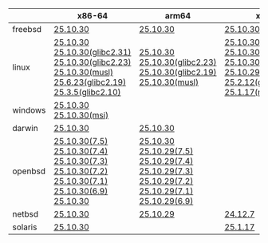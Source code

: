 ||x86-64|arm64|x86|armv7|ppc64le|armel|
| --- | --- | --- | --- | --- | --- | --- |
|freebsd|[25.10.30](https://github.com/roswell/sbcl_head/releases/download/25.10.30/sbcl-25.10.30-x86-64-freebsd-binary.tar.bz2)<br />|[25.10.30](https://github.com/roswell/sbcl_head/releases/download/25.10.30/sbcl-25.10.30-arm64-freebsd-binary.tar.bz2)<br />|[25.10.30](https://github.com/roswell/sbcl_head/releases/download/25.10.30/sbcl-25.10.30-x86-freebsd-binary.tar.bz2)<br />||||
|linux|[25.10.30](https://github.com/roswell/sbcl_head/releases/download/25.10.30/sbcl-25.10.30-x86-64-linux-binary.tar.bz2)<br />[25.10.30(glibc2.31)](https://github.com/roswell/sbcl_head/releases/download/25.10.30/sbcl-25.10.30-x86-64-linux-glibc2.31-binary.tar.bz2)<br />[25.10.30(glibc2.23)](https://github.com/roswell/sbcl_head/releases/download/25.10.30/sbcl-25.10.30-x86-64-linux-glibc2.23-binary.tar.bz2)<br />[25.10.30(musl)](https://github.com/roswell/sbcl_head/releases/download/25.10.30/sbcl-25.10.30-x86-64-linux-musl-binary.tar.bz2)<br />[25.6.23(glibc2.19)](https://github.com/roswell/sbcl_head/releases/download/25.6.23/sbcl-25.6.23-x86-64-linux-glibc2.19-binary.tar.bz2)<br />[25.3.5(glibc2.10)](https://github.com/roswell/sbcl_head/releases/download/25.3.5/sbcl-25.3.5-x86-64-linux-glibc2.10-binary.tar.bz2)<br />|[25.10.30](https://github.com/roswell/sbcl_head/releases/download/25.10.30/sbcl-25.10.30-arm64-linux-binary.tar.bz2)<br />[25.10.30(glibc2.23)](https://github.com/roswell/sbcl_head/releases/download/25.10.30/sbcl-25.10.30-arm64-linux-glibc2.23-binary.tar.bz2)<br />[25.10.30(glibc2.19)](https://github.com/roswell/sbcl_head/releases/download/25.10.30/sbcl-25.10.30-arm64-linux-glibc2.19-binary.tar.bz2)<br />[25.10.30(musl)](https://github.com/roswell/sbcl_head/releases/download/25.10.30/sbcl-25.10.30-arm64-linux-musl-binary.tar.bz2)<br />|[25.10.30(glibc2.31)](https://github.com/roswell/sbcl_head/releases/download/25.10.30/sbcl-25.10.30-x86-linux-glibc2.31-binary.tar.bz2)<br />[25.10.30(glibc2.23)](https://github.com/roswell/sbcl_head/releases/download/25.10.30/sbcl-25.10.30-x86-linux-glibc2.23-binary.tar.bz2)<br />[25.10.30(glibc2.19)](https://github.com/roswell/sbcl_head/releases/download/25.10.30/sbcl-25.10.30-x86-linux-glibc2.19-binary.tar.bz2)<br />[25.10.29](https://github.com/roswell/sbcl_head/releases/download/25.10.29/sbcl-25.10.29-x86-linux-binary.tar.bz2)<br />[25.2.12(glibc2.10)](https://github.com/roswell/sbcl_head/releases/download/25.2.12/sbcl-25.2.12-x86-linux-glibc2.10-binary.tar.bz2)<br />[25.1.17(musl)](https://github.com/roswell/sbcl_head/releases/download/25.1.17/sbcl-25.1.17-x86-linux-musl-binary.tar.bz2)<br />|[25.10.29](https://github.com/roswell/sbcl_head/releases/download/25.10.29/sbcl-25.10.29-armv7-linux-binary.tar.bz2)<br />|[25.9.11](https://github.com/roswell/sbcl_head/releases/download/25.9.11/sbcl-25.9.11-ppc64le-linux-binary.tar.bz2)<br />[25.9.11(glibc2.23)](https://github.com/roswell/sbcl_head/releases/download/25.9.11/sbcl-25.9.11-ppc64le-linux-glibc2.23-binary.tar.bz2)<br />[25.9.11(glibc2.19)](https://github.com/roswell/sbcl_head/releases/download/25.9.11/sbcl-25.9.11-ppc64le-linux-glibc2.19-binary.tar.bz2)<br />|[25.1.17](https://github.com/roswell/sbcl_head/releases/download/25.1.17/sbcl-25.1.17-armel-linux-binary.tar.bz2)<br />|
|windows|[25.10.30](https://github.com/roswell/sbcl_head/releases/download/25.10.30/sbcl-25.10.30-x86-64-windows-binary.tar.bz2)<br />[25.10.30(msi)](https://github.com/roswell/sbcl_head/releases/download/25.10.30/sbcl-25.10.30-x86-64-windows-binary.msi)<br />||||||
|darwin|[25.10.30](https://github.com/roswell/sbcl_head/releases/download/25.10.30/sbcl-25.10.30-x86-64-darwin-binary.tar.bz2)<br />|[25.10.30](https://github.com/roswell/sbcl_head/releases/download/25.10.30/sbcl-25.10.30-arm64-darwin-binary.tar.bz2)<br />|||||
|openbsd|[25.10.30(7.5)](https://github.com/roswell/sbcl_head/releases/download/25.10.30/sbcl-25.10.30-x86-64-openbsd-7.5-binary.tar.bz2)<br />[25.10.30(7.4)](https://github.com/roswell/sbcl_head/releases/download/25.10.30/sbcl-25.10.30-x86-64-openbsd-7.4-binary.tar.bz2)<br />[25.10.30(7.3)](https://github.com/roswell/sbcl_head/releases/download/25.10.30/sbcl-25.10.30-x86-64-openbsd-7.3-binary.tar.bz2)<br />[25.10.30(7.2)](https://github.com/roswell/sbcl_head/releases/download/25.10.30/sbcl-25.10.30-x86-64-openbsd-7.2-binary.tar.bz2)<br />[25.10.30(7.1)](https://github.com/roswell/sbcl_head/releases/download/25.10.30/sbcl-25.10.30-x86-64-openbsd-7.1-binary.tar.bz2)<br />[25.10.30(6.9)](https://github.com/roswell/sbcl_head/releases/download/25.10.30/sbcl-25.10.30-x86-64-openbsd-6.9-binary.tar.bz2)<br />[25.10.30](https://github.com/roswell/sbcl_head/releases/download/25.10.30/sbcl-25.10.30-x86-64-openbsd-binary.tar.bz2)<br />|[25.10.30](https://github.com/roswell/sbcl_head/releases/download/25.10.30/sbcl-25.10.30-arm64-openbsd-binary.tar.bz2)<br />[25.10.29(7.5)](https://github.com/roswell/sbcl_head/releases/download/25.10.29/sbcl-25.10.29-arm64-openbsd-7.5-binary.tar.bz2)<br />[25.10.29(7.4)](https://github.com/roswell/sbcl_head/releases/download/25.10.29/sbcl-25.10.29-arm64-openbsd-7.4-binary.tar.bz2)<br />[25.10.29(7.3)](https://github.com/roswell/sbcl_head/releases/download/25.10.29/sbcl-25.10.29-arm64-openbsd-7.3-binary.tar.bz2)<br />[25.10.29(7.2)](https://github.com/roswell/sbcl_head/releases/download/25.10.29/sbcl-25.10.29-arm64-openbsd-7.2-binary.tar.bz2)<br />[25.10.29(7.1)](https://github.com/roswell/sbcl_head/releases/download/25.10.29/sbcl-25.10.29-arm64-openbsd-7.1-binary.tar.bz2)<br />[25.10.29(6.9)](https://github.com/roswell/sbcl_head/releases/download/25.10.29/sbcl-25.10.29-arm64-openbsd-6.9-binary.tar.bz2)<br />|||||
|netbsd|[25.10.30](https://github.com/roswell/sbcl_head/releases/download/25.10.30/sbcl-25.10.30-x86-64-netbsd-binary.tar.bz2)<br />|[25.10.29](https://github.com/roswell/sbcl_head/releases/download/25.10.29/sbcl-25.10.29-arm64-netbsd-binary.tar.bz2)<br />|[24.12.7](https://github.com/roswell/sbcl_head/releases/download/24.12.7/sbcl-24.12.7-x86-netbsd-binary.tar.bz2)<br />||||
|solaris|[25.10.30](https://github.com/roswell/sbcl_head/releases/download/25.10.30/sbcl-25.10.30-x86-64-solaris-binary.tar.bz2)<br />||[25.1.17](https://github.com/roswell/sbcl_head/releases/download/25.1.17/sbcl-25.1.17-x86-solaris-binary.tar.bz2)<br />||||
